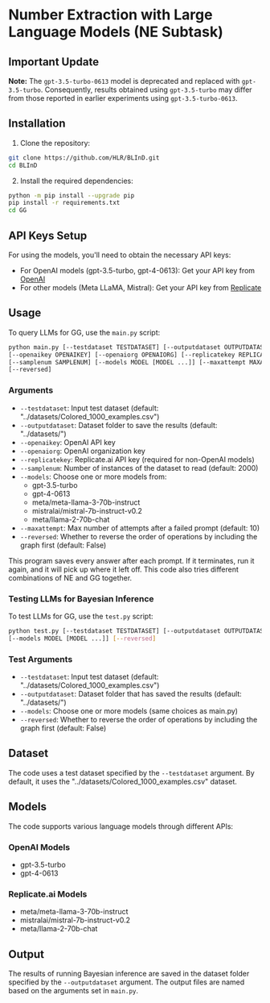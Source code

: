 # Number Extraction with Large Language Models (NE Subtask)

## Important Update

**Note:** The `gpt-3.5-turbo-0613` model is deprecated and replaced with `gpt-3.5-turbo`. Consequently, results obtained using `gpt-3.5-turbo` may differ from those reported in earlier experiments using `gpt-3.5-turbo-0613`.

## Installation

1. Clone the repository:
```bash
git clone https://github.com/HLR/BLInD.git
cd BLInD
```

2. Install the required dependencies:
```bash
python -m pip install --upgrade pip
pip install -r requirements.txt
cd GG
```

## API Keys Setup

For using the models, you'll need to obtain the necessary API keys:

- For OpenAI models (gpt-3.5-turbo, gpt-4-0613): Get your API key from [OpenAI](https://platform.openai.com)
- For other models (Meta LLaMA, Mistral): Get your API key from [Replicate](https://replicate.ai)

## Usage

To query LLMs for GG, use the `main.py` script:
```bash
python main.py [--testdataset TESTDATASET] [--outputdataset OUTPUTDATASET] 
[--openaikey OPENAIKEY] [--openaiorg OPENAIORG] [--replicatekey REPLICATEKEY]
[--samplenum SAMPLENUM] [--models MODEL [MODEL ...]] [--maxattempt MAXATTEMPT] 
[--reversed]
```

### Arguments

- `--testdataset`: Input test dataset (default: "../datasets/Colored_1000_examples.csv")
- `--outputdataset`: Dataset folder to save the results (default: "../datasets/")
- `--openaikey`: OpenAI API key
- `--openaiorg`: OpenAI organization key
- `--replicatekey`: Replicate.ai API key (required for non-OpenAI models)
- `--samplenum`: Number of instances of the dataset to read (default: 2000)
- `--models`: Choose one or more models from:
  - gpt-3.5-turbo
  - gpt-4-0613
  - meta/meta-llama-3-70b-instruct
  - mistralai/mistral-7b-instruct-v0.2
  - meta/llama-2-70b-chat
- `--maxattempt`: Max number of attempts after a failed prompt (default: 10)
- `--reversed`: Whether to reverse the order of operations by including the graph first (default: False)

This program saves every answer after each prompt. If it terminates, run it again, and it will pick up where it left off. This code also tries different combinations of NE and GG together.

### Testing LLMs for Bayesian Inference

To test LLMs for GG, use the `test.py` script:
```bash
python test.py [--testdataset TESTDATASET] [--outputdataset OUTPUTDATASET]
[--models MODEL [MODEL ...]] [--reversed]
```

### Test Arguments

- `--testdataset`: Input test dataset (default: "../datasets/Colored_1000_examples.csv")
- `--outputdataset`: Dataset folder that has saved the results (default: "../datasets/")
- `--models`: Choose one or more models (same choices as main.py)
- `--reversed`: Whether to reverse the order of operations by including the graph first (default: False)

## Dataset

The code uses a test dataset specified by the `--testdataset` argument. By default, it uses the "../datasets/Colored_1000_examples.csv" dataset.

## Models

The code supports various language models through different APIs:

### OpenAI Models
- gpt-3.5-turbo
- gpt-4-0613

### Replicate.ai Models
- meta/meta-llama-3-70b-instruct
- mistralai/mistral-7b-instruct-v0.2
- meta/llama-2-70b-chat

## Output

The results of running Bayesian inference are saved in the dataset folder specified by the `--outputdataset` argument. The output files are named based on the arguments set in `main.py`.